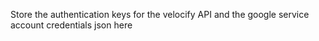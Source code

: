Store the authentication keys for the velocify API and the google service account credentials json here